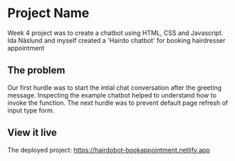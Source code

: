 # Project Name

Week 4 project was to create a chatbot using HTML, CSS and Javascript. Ida Näslund and myself created a 'Hairdo chatbot' for booking hairdresser appointment
## The problem

Our first hurdle was to start the intial chat conversation after the greeting message. Inspecting the example chatbot helped to understand how to invoke the function. The next hurdle was to prevent default page refresh of input type form.
## View it live

The deployed project: https://hairdobot-bookappointment.netlify.app
